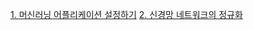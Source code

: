 [1. 머신러닝 어플리케이션 설정하기](https://cha2y0ung.notion.site/8e4afc4c222240f0bb3aae1f51fa692c?pvs=4)
[2. 신경망 네트워크의 정규화](https://cha2y0ung.notion.site/c9abe136f76a43c4b38543e66dd683de?pvs=4)
